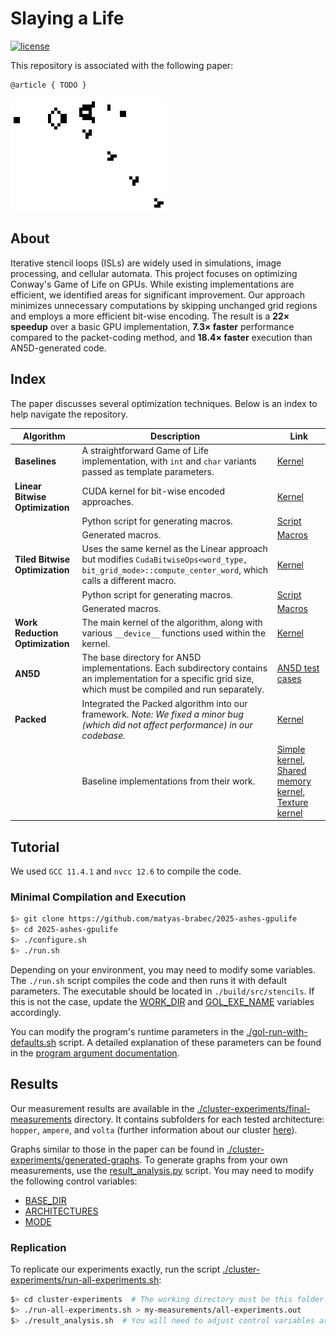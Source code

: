 # Slaying a Life

[![license](https://img.shields.io/badge/license-MIT-blue.svg)](https://github.com/skrhakv/CryptoBench/blob/master/LICENSE)

This repository is associated with the following paper:  

```
@article { TODO }
```

![Glider Gun](./glider-gun.gif)

## About  

Iterative stencil loops (ISLs) are widely used in simulations, image processing, and cellular automata. This project focuses on optimizing Conway's Game of Life on GPUs. While existing implementations are efficient, we identified areas for significant improvement. Our approach minimizes unnecessary computations by skipping unchanged grid regions and employs a more efficient bit-wise encoding. The result is a **22× speedup** over a basic GPU implementation, **7.3× faster** performance compared to the packet-coding method, and **18.4× faster** execution than AN5D-generated code.  

## Index  

The paper discusses several optimization techniques. Below is an index to help navigate the repository.  

| Algorithm | Description | Link |  
|-----------|-------------|------|  
| **Baselines** | A straightforward Game of Life implementation, with `int` and `char` variants passed as template parameters. | [Kernel](./src/algorithms/cuda-naive/cuda_naive_kernel.cu#L22) |  
| **Linear Bitwise Optimization** | CUDA kernel for bit-wise encoded approaches. | [Kernel](./src/algorithms/cuda-naive-bitwise/cuda_naive_bitwise_kernel.cu#L33) |  
| | Python script for generating macros. | [Script](./src/algorithms/_shared/bitwise/bitwise-ops/python-macro-generators/cols_macro_gen.py) |  
| | Generated macros. | [Macros](./src/algorithms/_shared/bitwise/bitwise-ops/macro-cols.hpp) |  
| **Tiled Bitwise Optimization** | Uses the same kernel as the Linear approach but modifies `CudaBitwiseOps<word_type, bit_grid_mode>::compute_center_word`, which calls a different macro. | [Kernel](./src/algorithms/cuda-naive-bitwise/cuda_naive_bitwise_kernel.cu#L33) |  
| | Python script for generating macros. | [Script](./src/algorithms/_shared/bitwise/bitwise-ops/python-macro-generators/tiles_macro_gen.py) |  
| | Generated macros. | [Macros](./src/algorithms/_shared/bitwise/bitwise-ops/macro-tiles.hpp) |  
| **Work Reduction Optimization** | The main kernel of the algorithm, along with various `__device__` functions used within the kernel. | [Kernel](./src/algorithms/cuda-naive-local-one-cell/cuda_local_one_cell.cu#L173) |  
| **AN5D** | The base directory for AN5D implementations. Each subdirectory contains an implementation for a specific grid size, which must be compiled and run separately. | [AN5D test cases](./AN5D/) |  
| **Packed** | Integrated the Packed algorithm into our framework. *Note: We fixed a minor bug (which did not affect performance) in our codebase.* | [Kernel](./src/algorithms/rel-work/eff-sim-ex-of-cell-auto-GPU/packed/GOL_packed.cu#L48) |  
| | Baseline implementations from their work. | [Simple kernel](./src/algorithms/rel-work/eff-sim-ex-of-cell-auto-GPU/baseline/GOL_basic.cu#L13), [Shared memory kernel](./src/algorithms/rel-work/eff-sim-ex-of-cell-auto-GPU/baseline/GOL_shm.cu#L14), [Texture kernel](./src/algorithms/rel-work/eff-sim-ex-of-cell-auto-GPU/baseline/GOL_texture.cu#L13) |  

## Tutorial  

We used `GCC 11.4.1` and `nvcc 12.6` to compile the code.  

### Minimal Compilation and Execution  

```bash
$> git clone https://github.com/matyas-brabec/2025-ashes-gpulife
$> cd 2025-ashes-gpulife
$> ./configure.sh
$> ./run.sh
```

Depending on your environment, you may need to modify some variables. The `./run.sh` script compiles the code and then runs it with default parameters. The executable should be located in `./build/src/stencils`. If this is not the case, update the [WORK_DIR](./run.sh#L13) and [GOL_EXE_NAME](./gol-run-with-defaults.sh#L6) variables accordingly.  

You can modify the program's runtime parameters in the [./gol-run-with-defaults.sh](./gol-run-with-defaults.sh) script. A detailed explanation of these parameters can be found in the [program argument documentation](./src/infrastructure/README.md).  

## Results  

Our measurement results are available in the [./cluster-experiments/final-measurements](./cluster-experiments/final-measurements) directory. It contains subfolders for each tested architecture: `hopper`, `ampere`, and `volta` (further information about our cluster [here](https://gitlab.mff.cuni.cz/mff/hpc/clusters)).

Graphs similar to those in the paper can be found in [./cluster-experiments/generated-graphs](./cluster-experiments/generated-graphs). To generate graphs from your own measurements, use the [result_analysis.py](./cluster-experiments/result_analysis.py) script. You may need to modify the following control variables:  

- [BASE_DIR](./cluster-experiments/result_analysis.py#L11)  
- [ARCHITECTURES](./cluster-experiments/result_analysis.py#L10)
- [MODE](./cluster-experiments/result_analysis.py#L15)

### Replication  

To replicate our experiments exactly, run the script [./cluster-experiments/run-all-experiments.sh](./cluster-experiments/run-all-experiments.sh):  

```bash
$> cd cluster-experiments  # The working directory must be this folder
$> ./run-all-experiments.sh > my-measurements/all-experiments.out
$> ./result_analysis.sh  # You will need to adjust control variables as discussed
```
